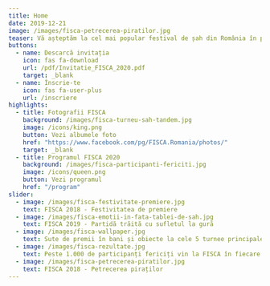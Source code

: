 ```yaml
---
title: Home
date: 2019-12-21
image: /images/fisca-petrecerea-piratilor.jpg
teaser: Vă așteptăm la cel mai popular festival de șah din România în perioada
buttons:
  - name: Descarcă invitația
    icon: fas fa-download
    url: /pdf/Invitatie_FISCA_2020.pdf
    target: _blank
  - name: Înscrie-te
    icon: fas fa-user-plus
    url: /inscriere
highlights:
  - title: Fotografii FISCA
    background: /images/fisca-turneu-sah-tandem.jpg
    image: /icons/king.png
    button: Vezi albumele foto
    href: "https://www.facebook.com/pg/FISCA.Romania/photos/"
    target: _blank
  - title: Programul FISCA 2020
    background: /images/fisca-participanti-fericiti.jpg
    image: /icons/queen.png
    button: Vezi programul
    href: "/program"
slider:
  - image: /images/fisca-festivitate-premiere.jpg
    text: FISCA 2018 - Festivitatea de premiere
  - image: /images/fisca-emotii-in-fata-tablei-de-sah.jpg
    text: FISCA 2019 - Partidă trăită cu sufletul la gură
  - image: /images/fisca-wallpaper.jpg
    text: Sute de premii în bani și obiecte la cele 5 turnee principale ale FISCA
  - image: /images/fisca-rezultate.jpg
    text: Peste 1.000 de participanți fericiți vin la FISCA în fiecare an
  - image: /images/fisca-petrecerea-piratilor.jpg
    text: FISCA 2018 - Petrecerea piraților
---
```

